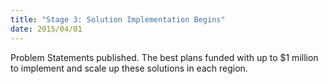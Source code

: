 ```yaml
---
title: "Stage 3: Solution Implementation Begins"
date: 2015/04/01
---
```


Problem Statements published. The best plans funded with up to $1 million to implement and scale up these solutions in each region.
